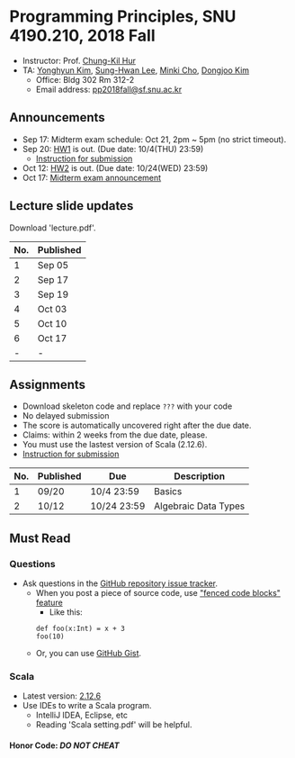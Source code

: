 # Programming Principles, SNU 4190.210, 2018 Fall

- Instructor: Prof. [Chung-Kil Hur](http://sf.snu.ac.kr/gil.hur)
- TA: [Yonghyun Kim](http://sf.snu.ac.kr/yonghyun.kim), [Sung-Hwan Lee](http://sf.snu.ac.kr/sunghwan.lee/), [Minki Cho](http://sf.snu.ac.kr/minki.cho), [Dongjoo Kim](http://sf.snu.ac.kr/dongjoo.kim)
    + Office: Bldg 302 Rm 312-2
    + Email address: pp2018fall@sf.snu.ac.kr

## Announcements

- Sep 17: Midterm exam schedule: Oct 21, 2pm ~ 5pm (no strict timeout).
- Sep 20: [HW1](assignments/hw1) is out. (Due date: 10/4(THU) 23:59)
    + [Instruction for submission](https://github.com/snu-sf-class/pp201802/issues/7)
- Oct 12: [HW2](assignments/hw2) is out. (Due date: 10/24(WED) 23:59)
- Oct 17: [Midterm exam announcement](https://github.com/snu-sf-class/pp201802/blob/master/MidtermInstruction.md)

##  Lecture slide updates

Download 'lecture.pdf'.

|No. | Published    |
|----|------------  |
| 1  | Sep 05       |
| 2  | Sep 17       |
| 3  | Sep 19       |
| 4  | Oct 03       |
| 5  | Oct 10       |
| 6  | Oct 17       |
| -  | -            |


## Assignments
- Download skeleton code and replace `???` with your code
- No delayed submission
- The score is automatically uncovered right after the due date.
- Claims: within 2 weeks from the due date, please.
- You must use the lastest version of Scala (2.12.6).
- [Instruction for submission](https://github.com/snu-sf-class/pp201802/issues/7)

|No. | Published     | Due       	| Description                   	 	 	 	 	 	 	 	 	 	  	|
|----|------------	|------------	|----------------------	|
| 1 | 09/20     	|10/4 23:59    | Basics                                                            	|
| 2 | 10/12     	|10/24 23:59    | Algebraic Data Types                                                            	|


## Must Read

### Questions

- Ask questions in the [GitHub repository issue tracker](https://github.com/snu-sf-class/pp201802/issues).
    + When you post a piece of source code, use ["fenced code blocks" feature](https://help.github.com/articles/creating-and-highlighting-code-blocks/)
      * Like this:
      ```
      def foo(x:Int) = x + 3
      foo(10)
      ```
    + Or, you can use [GitHub Gist](https://gist.github.com/).

### Scala
- Latest version: [2.12.6](https://www.scala-lang.org/)
- Use IDEs to write a Scala program.
    + IntelliJ IDEA, Eclipse, etc
    + Reading 'Scala setting.pdf' will be helpful.

#### Honor Code: *DO NOT CHEAT*
